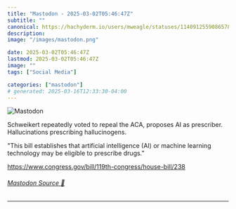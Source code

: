 ```yaml
---
title: "Mastodon - 2025-03-02T05:46:47Z"
subtitle: ""
canonical: https://hachyderm.io/users/mweagle/statuses/114091255908657826
description:
image: "/images/mastodon.png"

date: 2025-03-02T05:46:47Z
lastmod: 2025-03-02T05:46:47Z
image: ""
tags: ["Social Media"]

categories: ["mastodon"]
# generated: 2025-03-16T12:33:30-04:00
---
```

![Mastodon](/images/mastodon.png)

<p>Schweikert repeatedly voted to repeal the ACA, proposes AI as prescriber. Hallucinations prescribing hallucinogens. </p><p>&quot;This bill establishes that artificial intelligence (AI) or machine learning technology may be eligible to prescribe drugs.”</p><p><a href="https://www.congress.gov/bill/119th-congress/house-bill/238" target="_blank" rel="nofollow noopener noreferrer" translate="no"><span class="invisible">https://www.</span><span class="ellipsis">congress.gov/bill/119th-congre</span><span class="invisible">ss/house-bill/238</span></a></p>


###### [Mastodon Source 🐘](https://hachyderm.io/@mweagle/114091255908657826)

___
